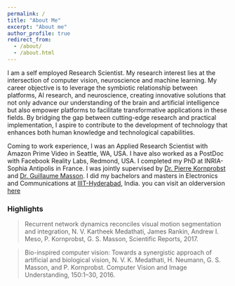 ```yaml
---
permalink: /
title: "About Me"
excerpt: "About me"
author_profile: true
redirect_from: 
  - /about/
  - /about.html
---
```


I am a self employed Research Scientist. My research interest lies at the intersection of computer vision, neuroscience and machine learning. My career objective is to leverage the symbiotic relationship between platforms, AI research, and neuroscience, creating innovative solutions that not only advance our understanding of the brain and artificial intelligence but also empower platforms to facilitate transformative applications in these fields. By bridging the gap between cutting-edge research and practical implementation, I aspire to contribute to the development of technology that enhances both human knowledge and technological capabilities.

Coming to work experience, I was an Applied Research Scientist with Amazon Prime Video in Seattle, WA, USA. I have also worked as a PostDoc with Facebook Reality Labs, Redmond, USA. I completed my PhD at INRIA-Sophia Antipolis in France. I was jointly supervised by [Dr. Pierre Kornprobst](https://team.inria.fr/biovision/pierre-kornprobst/) and [Dr. Guillaume Masson](http://www.int.univ-amu.fr/MASSON-Guillaume). I did my bachelors and masters in Electronics and Communications at [IIIT-Hyderabad](https://www.iiit.ac.in/), India.
you can visit an olderversion [here](http://www-sop.inria.fr/members/Kartheek.Medathati/)

### Highlights
> Recurrent network dynamics reconciles visual motion segmentation and integration, N. V. Kartheek Medathati, James Rankin, Andrew I. Meso, P. Kornprobst, G. S. Masson, Scientific Reports, 2017.

> Bio-inspired computer vision: Towards a synergistic approach of artificial and biological vision, N. V. K. Medathati, H. Neumann, G. S. Masson, and P. Kornprobst. Computer Vision and Image Understanding, 150:1–30, 2016.

